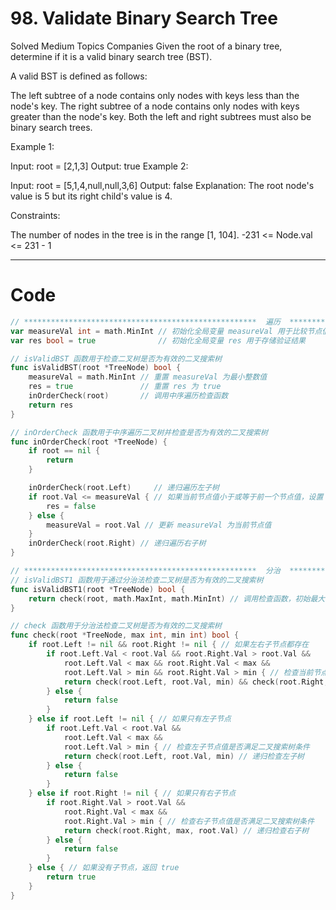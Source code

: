 # 98. Validate Binary Search Tree
Solved
Medium
Topics
Companies
Given the root of a binary tree, determine if it is a valid binary search tree (BST).

A valid BST is defined as follows:

The left subtree of a node contains only nodes with keys less than the node's key.
The right subtree of a node contains only nodes with keys greater than the node's key.
Both the left and right subtrees must also be binary search trees.

Example 1:

Input: root = [2,1,3]
Output: true
Example 2:

Input: root = [5,1,4,null,null,3,6]
Output: false
Explanation: The root node's value is 5 but its right child's value is 4.

Constraints:

The number of nodes in the tree is in the range [1, 104].
-231 <= Node.val <= 231 - 1

---

# Code
```go
// ****************************************************  遍历  ******************************************************
var measureVal int = math.MinInt // 初始化全局变量 measureVal 用于比较节点值
var res bool = true              // 初始化全局变量 res 用于存储验证结果

// isValidBST 函数用于检查二叉树是否为有效的二叉搜索树
func isValidBST(root *TreeNode) bool {
	measureVal = math.MinInt // 重置 measureVal 为最小整数值
	res = true               // 重置 res 为 true
	inOrderCheck(root)       // 调用中序遍历检查函数
	return res
}

// inOrderCheck 函数用于中序遍历二叉树并检查是否为有效的二叉搜索树
func inOrderCheck(root *TreeNode) {
	if root == nil {
		return
	}

	inOrderCheck(root.Left)     // 递归遍历左子树
	if root.Val <= measureVal { // 如果当前节点值小于或等于前一个节点值，设置 res 为 false
		res = false
	} else {
		measureVal = root.Val // 更新 measureVal 为当前节点值
	}
	inOrderCheck(root.Right) // 递归遍历右子树
}

// ****************************************************  分治  ******************************************************
// isValidBST1 函数用于通过分治法检查二叉树是否为有效的二叉搜索树
func isValidBST1(root *TreeNode) bool {
	return check(root, math.MaxInt, math.MinInt) // 调用检查函数，初始最大值和最小值
}

// check 函数用于分治法检查二叉树是否为有效的二叉搜索树
func check(root *TreeNode, max int, min int) bool {
	if root.Left != nil && root.Right != nil { // 如果左右子节点都存在
		if root.Left.Val < root.Val && root.Right.Val > root.Val &&
			root.Left.Val < max && root.Right.Val < max &&
			root.Left.Val > min && root.Right.Val > min { // 检查当前节点值是否满足二叉搜索树条件
			return check(root.Left, root.Val, min) && check(root.Right, max, root.Val) // 递归检查左右子树
		} else {
			return false
		}
	} else if root.Left != nil { // 如果只有左子节点
		if root.Left.Val < root.Val &&
			root.Left.Val < max &&
			root.Left.Val > min { // 检查左子节点值是否满足二叉搜索树条件
			return check(root.Left, root.Val, min) // 递归检查左子树
		} else {
			return false
		}
	} else if root.Right != nil { // 如果只有右子节点
		if root.Right.Val > root.Val &&
			root.Right.Val < max &&
			root.Right.Val > min { // 检查右子节点值是否满足二叉搜索树条件
			return check(root.Right, max, root.Val) // 递归检查右子树
		} else {
			return false
		}
	} else { // 如果没有子节点，返回 true
		return true
	}
}
```